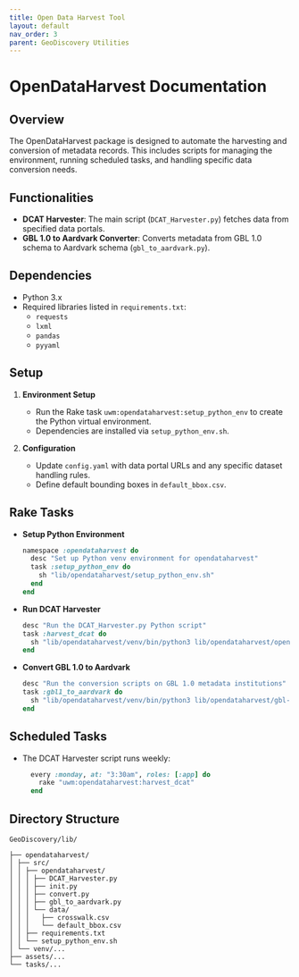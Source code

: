 ```yaml
---
title: Open Data Harvest Tool
layout: default
nav_order: 3
parent: GeoDiscovery Utilities
---
```


# OpenDataHarvest Documentation

## Overview
The OpenDataHarvest package is designed to automate the harvesting and conversion of metadata records. This includes scripts for managing the environment, running scheduled tasks, and handling specific data conversion needs.

## Functionalities
- **DCAT Harvester**: The main script (`DCAT_Harvester.py`) fetches data from specified data portals.
- **GBL 1.0 to Aardvark Converter**: Converts metadata from GBL 1.0 schema to Aardvark schema (`gbl_to_aardvark.py`).

## Dependencies
- Python 3.x
- Required libraries listed in `requirements.txt`:
  - `requests`
  - `lxml`
  - `pandas`
  - `pyyaml`

## Setup
1. **Environment Setup**
   - Run the Rake task `uwm:opendataharvest:setup_python_env` to create the Python virtual environment.
   - Dependencies are installed via `setup_python_env.sh`.

2. **Configuration**
   - Update `config.yaml` with data portal URLs and any specific dataset handling rules.
   - Define default bounding boxes in `default_bbox.csv`.

## Rake Tasks
- **Setup Python Environment**
  ```ruby
  namespace :opendataharvest do
    desc "Set up Python venv environment for opendataharvest"
    task :setup_python_env do
      sh "lib/opendataharvest/setup_python_env.sh"
    end
  end
  ```
- **Run DCAT Harvester**
  ```ruby
  desc "Run the DCAT_Harvester.py Python script"
  task :harvest_dcat do
    sh "lib/opendataharvest/venv/bin/python3 lib/opendataharvest/opendataharvest/DCAT_Harvester.py"
  end
  ```
- **Convert GBL 1.0 to Aardvark**
  ```ruby
  desc "Run the conversion scripts on GBL 1.0 metadata institutions"
  task :gbl1_to_aardvark do
    sh "lib/opendataharvest/venv/bin/python3 lib/opendataharvest/gbl-1_to_aardvark/gbl_to_aardvark.py"
  end
  ```

## Scheduled Tasks
- The DCAT Harvester script runs weekly:
  ```ruby
    every :monday, at: "3:30am", roles: [:app] do
      rake "uwm:opendataharvest:harvest_dcat"
    end
  ```

## Directory Structure

```
GeoDiscovery/lib/

├── opendataharvest/
│ ├── src/
│ │ ├── opendataharvest/
│ │ │ ├── DCAT_Harvester.py
│ │ │ ├── init.py
│ │ │ ├── convert.py
│ │ │ ├── gbl_to_aardvark.py
│ │ │ └── data/
│ │ │   ├── crosswalk.csv
│ │ │   └── default_bbox.csv
│ │ ├── requirements.txt
│ │ └── setup_python_env.sh
│ └── venv/...
├── assets/...
└── tasks/...
```
